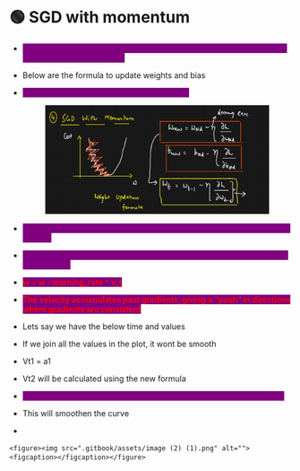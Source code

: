 # 🟢 SGD with momentum

* <mark style="color:purple;background-color:purple;">**Using this we want to smoothen the curve so that noise is reduce and convergence happens fast**</mark>
* Below are the formula to update weights and bias
*   <mark style="color:purple;background-color:purple;">**Formula  can also be written as a time series**</mark>

    <figure><img src=".gitbook/assets/image (1) (1).png" alt=""><figcaption></figcaption></figure>
* <mark style="color:purple;background-color:purple;">**We can use exponential weighted average using this smoothening will happen**</mark>
* <mark style="color:purple;background-color:purple;">**Instead of updating weights directly with the current gradient, we use the velocity:**</mark>
* <mark style="color:red;background-color:purple;">**w = w - learning\_rate \* v\_t**</mark>
* <mark style="color:red;background-color:purple;">**The velocity accumulates past gradients, giving a “push” in directions where gradients are consistent**</mark>
* Lets say we have the below time and values
* If we join all the values in the plot, it wont be smooth
* Vt1 = a1
* Vt2 will be calculated using the new formula
* <mark style="color:purple;background-color:purple;">**Here we want previous value to control more, so we put β value more**</mark>
* This will smoothen the curve
*

    <figure><img src=".gitbook/assets/image (2) (1).png" alt=""><figcaption></figcaption></figure>
